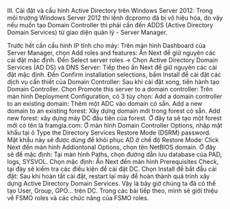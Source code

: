 III. Cài đặt và cấu hình Active Directory trên Windows Server 2012:
Trong môi trường Windows Server 2012 thì lệnh dcpromo đã bị vô hiệu hóa, do vậy nếu muốn tạo Domain Controller thì phải cần đến ADDS (Active Directory Domain Services) từ giao diện quản lý - Server Manager.

Trước hết cần cấu hình IP tĩnh cho máy: 
Trên màn hình Dashboard của Server Manager, chọn Add roles and features: 
Ấn Next để giữ nguyên các cài đặt mặc định. Đến Select server roles -> Chọn Active Directory Domain Services (AD DS) và DNS Server: 
Tiếp theo ấn Next để giữ nguyên các cài đặt mặc định. Đến Confirm installation selections, bấm Install để cài đặt các dịch vụ cần thiết của Domain Controller: 
Sau khi cài đặt xong, tiến hành tạo Domain Controller. Chọn Promote this server to a domain controller: 
Trên màn hình Deployment Configuration, có 3 tùy chọn: Add a domain controller to an existing domain: Thêm một ADC vào domain có sẵn. Add a new domain to an existing forest: Xây dựng domain mới trong forest có sẵn. Add new forest: xây dựng máy DC đầu tiên của forest. Ở đây ta sẽ tạo một forest mới có tên là framgia.com: 
Ở màn hình Domain Controller Options, nhập mật khẩu tại ô Type the Directory Services Restore Mode (DSRM) password. Mật khẩu này sẽ được dùng để khôi phục AD ở chế độ Restore Mode: 
Click Next đến màn hình Addiontonal Options, chọn tên NetBIOS domain. Ở đây sẽ để mặc định: 
Tại màn hình Paths, chọn đường dẫn lưu database của PAD, logs, SYSVOL. Chọn mặc định: 
Ấn Next đến màn hình Prerequisites Check, tại đây sẽ kiểm tra các điều kiện để cài đặt DC. Chọn Install để bắt đầu cài đặt: 
Sau khi hoàn tất cài đặt, restart lại máy để hoàn thành quá trình xây dựng Active Directory Domain Services. Vậy là bây giờ chúng ta đã có thể tạo User, Group, GPO... trên DC. Trong các bài tiếp theo, mình sẽ giới thiệu về FSMO roles và các chức năng của FSMO roles.
